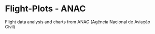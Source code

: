 # Flight-Plots - ANAC

Flight data analysis and charts from ANAC (Agência Nacional de Aviação Civil)
